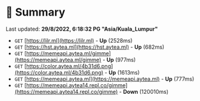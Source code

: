 # 📖 Summary
Last updated: **29/8/2022, 6:18:32 PG "Asia/Kuala_Lumpur"**

- `GET` [https://lilr.ml](https://lilr.ml) - **Up** (2528ms)
- `GET` [https://hst.aytea.ml](https://hst.aytea.ml) - **Up** (682ms)
- `GET` [https://memeapi.aytea.ml/gimme](https://memeapi.aytea.ml/gimme) - **Up** (977ms)
- `GET` [https://color.aytea.ml/4b31d6.png](https://color.aytea.ml/4b31d6.png) - **Up** (1613ms)
- `GET` [https://memeapi.aytea.ml](https://memeapi.aytea.ml) - **Up** (777ms)
- `GET` [https://memeapi.aytea14.repl.co/gimme](https://memeapi.aytea14.repl.co/gimme) - **Down** (120010ms)
